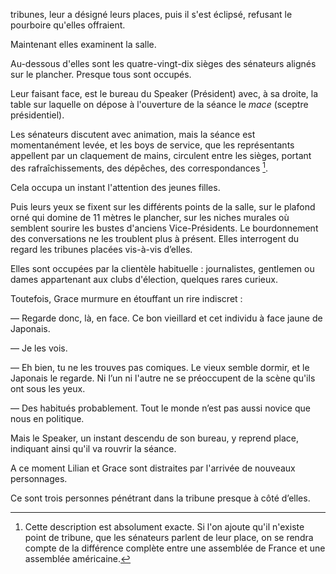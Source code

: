 tribunes, leur a désigné leurs places, puis il s'est éclipsé, refusant le pourboire qu'elles offraient.

Maintenant elles examinent la salle.

Au-dessous d'elles sont les quatre-vingt-dix sièges des sénateurs alignés sur le plancher. Presque tous sont occupés.

Leur faisant face, est le bureau du Speaker (Président) avec, à sa droite, la table sur laquelle on dépose à l'ouverture de la séance le _mace_ (sceptre présidentiel).

Les sénateurs discutent avec animation, mais la séance est
momentanément levée, et les boys de service, que les représentants appellent par un claquement de mains, circulent entre les sièges, portant des rafraîchissements, des dépêches, des correspondances [^1].

Cela occupa un instant l'attention des jeunes filles.

Puis leurs yeux se fixent sur les différents points de la salle, sur le plafond orné qui domine de 11 mètres le plancher, sur les niches murales où semblent sourire les bustes d'anciens Vice-Présidents. Le bourdonnement des conversations ne les troublent plus à présent. Elles interrogent du regard les tribunes placées vis-à-vis d’elles.

Elles sont occupées par la clientèle habituelle : journalistes, gentlemen ou dames appartenant aux clubs d'élection, quelques rares curieux.

Toutefois, Grace murmure en étouffant un rire indiscret :

— Regarde donc, là, en face. Ce bon vieillard et cet individu à face jaune de Japonais.

— Je les vois.

— Eh bien, tu ne les trouves pas comiques. Le vieux semble dormir, et le Japonais le regarde. Ni l’un ni l'autre ne se préoccupent de la scène qu'ils ont sous les yeux.

— Des habitués probablement. Tout le monde n’est pas aussi novice
que nous en politique.

Mais le Speaker, un instant descendu de son bureau, y reprend place,
indiquant ainsi qu'il va rouvrir la séance.

A ce moment Lilian et Grace sont distraites par l'arrivée de nouveaux personnages.

Ce sont trois personnes pénétrant dans la tribune presque à côté d’elles.

[^1]: Cette description est absolument exacte. Si l'on ajoute qu'il n'existe point de tribune, que les sénateurs parlent de leur place, on se rendra compte de la différence complète entre une assemblée de France et une assemblée américaine.
